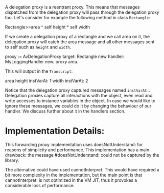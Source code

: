 A delegation proxy is a reentrant proxy. This means that messages dispatched from the delegation proxy will pass through the delegation proxy too. Let's consider for example the following method in class `Rectangle`:

Rectangle>>area
  ^  self height * self width

If we create a delegation proxy of a rectangle and we call area on it, the delegation proxy will catch the area message and all other messages sent to self such as `height` and `width`.

proxy := AvDelegationProxy target: Rectangle new handler: MyLoggingHandler new.
proxy area.

This will output in the `Transcript`:

area
height
instVarAt: 1
width
instVarAt: 2

Notice that the delegation proxy captured messages named `instVarAt:`. Delegation proxies capture all interactions with the object, even read and write accesses to instance variables in the object. In case we would like to ignore these messages, we could do it by changing the behaviour of our handler. We discuss further about it in the handlers section.

Implementation Details:
=====================

This forwarding proxy implementation uses doesNotUnderstand: for reasons of simplicity and performance. This implementation has a main drawback: the message #doesNotUnderstand: could not be captured by the library.

The alternative could have used  cannotInterpret. This would have required a bit more complexity in the implementation, but the main point is that cannotInterpret: is not optimized in the VM JIT, thus it provokes a considerable loss of performance.